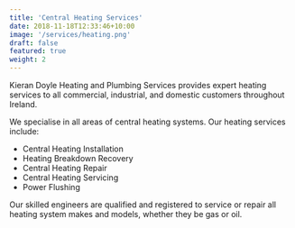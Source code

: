 ```yaml
---
title: 'Central Heating Services'
date: 2018-11-18T12:33:46+10:00
image: '/services/heating.png'
draft: false
featured: true
weight: 2
---
```


Kieran Doyle Heating and Plumbing Services provides expert heating services to all commercial, industrial, and domestic customers throughout Ireland.

We specialise in all areas of central heating systems. Our heating services include:

- Central Heating Installation
- Heating Breakdown Recovery
- Central Heating Repair
- Central Heating Servicing
- Power Flushing

Our skilled engineers are qualified and registered to service or repair all heating system makes and models, whether they be gas or oil.
